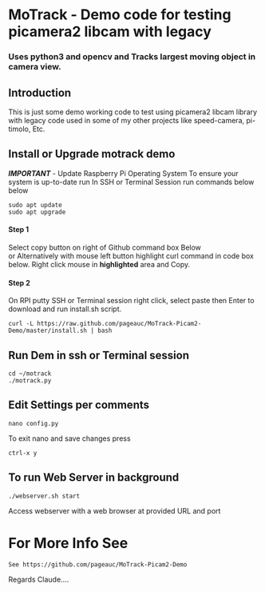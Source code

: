 # MoTrack - Demo code for testing picamera2 libcam with legacy
### Uses python3 and opencv and Tracks largest moving object in camera view.


## Introduction
This is just some demo working code to test using picamera2 libcam library with legacy code used in some of my
other projects like speed-camera, pi-timolo, Etc.

## Install or Upgrade motrack demo
***IMPORTANT*** - Update Raspberry Pi Operating System To ensure your system is up-to-date run
In SSH or Terminal Session run commands below below

    sudo apt update
    sudo apt upgrade

#### Step 1
Select copy button on right of Github command box Below  
or Alternatively with mouse left button highlight curl command in code box below. Right click mouse in **highlighted** area and Copy.     

#### Step 2
On RPI putty SSH or Terminal session right click, select paste then Enter to download and run install.sh script.

    curl -L https://raw.github.com/pageauc/MoTrack-Picam2-Demo/master/install.sh | bash

## Run Dem in ssh or Terminal session

    cd ~/motrack
    ./motrack.py

## Edit Settings per comments

    nano config.py

To exit nano and save changes press

    ctrl-x y

## To run Web Server in background

    ./webserver.sh start

Access webserver with a web browser at provided URL and port

# For More Info See

    See https://github.com/pageauc/MoTrack-Picam2-Demo


Regards Claude....
